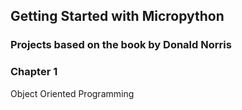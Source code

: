 Getting Started with Micropython
--------------------------------

### Projects based on the book by Donald Norris ###

### Chapter 1 ###

Object Oriented Programming
